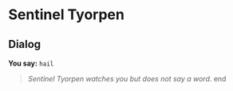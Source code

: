 # Sentinel Tyorpen
## Dialog

**You say:** `hail`



>*Sentinel Tyorpen watches you but does not say a word.*
end
